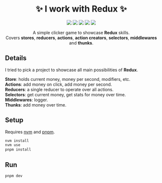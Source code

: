 <h1 align="center">✨ I work with Redux ✨</h1>

<p align="center">
  <img src="https://img.shields.io/badge/22.14.0-white?logo=node.js&logoColor=white&label=Node.js&labelColor=5FA04E" />
  <img src="https://img.shields.io/badge/^19-white?logo=react&logoColor=white&label=React&labelColor=61DAFB" />
  <img src="https://img.shields.io/badge/5.0.1-white?logo=redux&label=Redux&labelColor=764abc" />
  <img src="https://img.shields.io/badge/9.2.0-white?logo=redux&label=React Redux&labelColor=764abc" />
  <img src="https://img.shields.io/github/license/edvein-rin/who-wants-to-be-a-millionaire.svg?color=white" />
<p>

<p align="center">
A simple clicker game to showcase <b>Redux</b> skills.</br>
Covers <b>stores</b>, <b>reducers</b>, <b>actions</b>, <b>action creators</b>, <b>selectors</b>, <b>middlewares</b> and <b>thunks</b>.
</p>

## Details

I tried to pick a project to showcase all main possibilities of **Redux**.

**Store**: holds current money, money per second, modifiers, etc.  
**Actions**: add money on click, add money per second.  
**Reducers**: a single reducer to operate over all actions.  
**Selectors**: get current money, get stats for money over time.  
**Middlewares**: logger.  
**Thunks**: add money over time.

## Setup

Requires [nvm](https://github.com/nvm-sh/nvm) and [pnpm](https://pnpm.io/installation).

```bash
nvm install
nvm use
pnpm install
```

## Run

```
pnpm dev
```
